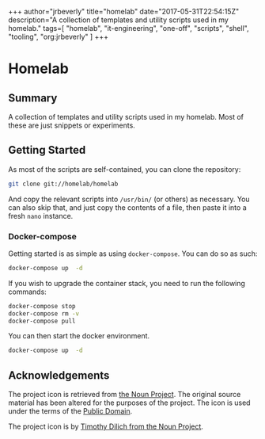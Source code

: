 +++
author="jrbeverly"
title="homelab"
date="2017-05-31T22:54:15Z"
description="A collection of templates and utility scripts used in my homelab."
tags=[
  "homelab",
  "it-engineering",
  "one-off",
  "scripts",
  "shell",
  "tooling",
  "org:jrbeverly"
]
+++

# Homelab

## Summary

A collection of templates and utility scripts used in my homelab. Most of these are just snippets or experiments.

## Getting Started

As most of the scripts are self-contained, you can clone the repository:

```bash
git clone git://homelab/homelab
```

And copy the relevant scripts into `/usr/bin/` (or others) as necessary. You can also skip that, and just copy the contents of a file, then paste it into a fresh `nano` instance.

### Docker-compose

Getting started is as simple as using `docker-compose`. You can do so as such:

```bash
docker-compose up  -d
```

If you wish to upgrade the container stack, you need to run the following commands:

```bash
docker-compose stop
docker-compose rm -v
docker-compose pull
```

You can then start the docker environment.

```bash
docker-compose up  -d
```

## Acknowledgements

The project icon is retrieved from [the Noun Project](docs/icon/icon.json). The original source material has been altered for the purposes of the project. The icon is used under the terms of the [Public Domain](https://creativecommons.org/publicdomain/zero/1.0/).

The project icon is by [Timothy Dilich from the Noun Project](https://thenounproject.com/term/beaker/13604/).